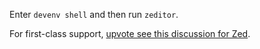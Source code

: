 Enter `devenv shell` and then run `zeditor`.

For first-class support, [upvote see this discussion for Zed](https://github.com/zed-industries/zed/discussions/35996).


